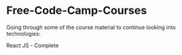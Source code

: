 # Free-Code-Camp-Courses
Going through some of the course material to continue looking into technologies:

React JS - Complete
